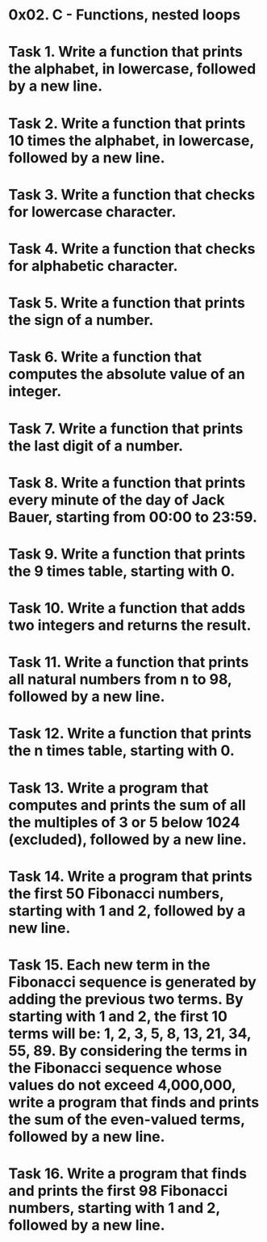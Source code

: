 # 0x02. C - Functions, nested loops


# Task 1. Write a function that prints the alphabet, in lowercase, followed by a new line.
# Task 2. Write a function that prints 10 times the alphabet, in lowercase, followed by a new line.
# Task 3. Write a function that checks for lowercase character.
# Task 4. Write a function that checks for alphabetic character.
# Task 5. Write a function that prints the sign of a number.
# Task 6. Write a function that computes the absolute value of an integer.
# Task 7. Write a function that prints the last digit of a number.
# Task 8. Write a function that prints every minute of the day of Jack Bauer, starting from 00:00 to 23:59.
# Task 9. Write a function that prints the 9 times table, starting with 0.
# Task 10. Write a function that adds two integers and returns the result.
# Task 11. Write a function that prints all natural numbers from n to 98, followed by a new line.
# Task 12. Write a function that prints the n times table, starting with 0.
# Task 13. Write a program that computes and prints the sum of all the multiples of 3 or 5 below 1024 (excluded), followed by a new line.
# Task 14. Write a program that prints the first 50 Fibonacci numbers, starting with 1 and 2, followed by a new line.
# Task 15. Each new term in the Fibonacci sequence is generated by adding the previous two terms. By starting with 1 and 2, the first 10 terms will be: 1, 2, 3, 5, 8, 13, 21, 34, 55, 89. By considering the terms in the Fibonacci sequence whose values do not exceed 4,000,000, write a program that finds and prints the sum of the even-valued terms, followed by a new line.
# Task 16. Write a program that finds and prints the first 98 Fibonacci numbers, starting with 1 and 2, followed by a new line.
